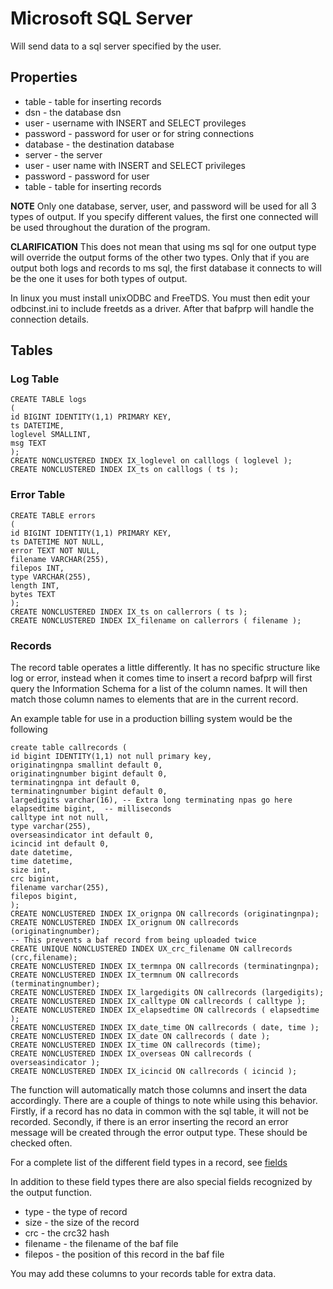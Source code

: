 # Microsoft SQL Server #

Will send data to a sql server specified by the user.


## Properties ##
  * table - table for inserting records
  * dsn - the database dsn
  * user - username with INSERT and SELECT provileges
  * password - password for user
or for string connections
  * database - the destination database
  * server - the server
  * user - user name with INSERT and SELECT privileges
  * password - password for user
  * table - table for inserting records

**NOTE** Only one database, server, user, and password will be used for all 3 types of output.  If you specify different values, the first one connected will be used throughout the duration of the program.

**CLARIFICATION** This does not mean that using ms sql for one output type will override the output forms of the other two types.  Only that if you are output both logs and records to ms sql, the first database it connects to will be the one it uses for both types of output.

In linux you must install unixODBC and FreeTDS.  You must then edit your odbcinst.ini to include freetds as a driver.  After that bafprp will handle the connection details.

## Tables ##

### Log Table ###

```
CREATE TABLE logs
(
id BIGINT IDENTITY(1,1) PRIMARY KEY,
ts DATETIME,
loglevel SMALLINT,
msg TEXT
);
CREATE NONCLUSTERED INDEX IX_loglevel on calllogs ( loglevel );
CREATE NONCLUSTERED INDEX IX_ts on calllogs ( ts );
```

### Error Table ###

```
CREATE TABLE errors
(
id BIGINT IDENTITY(1,1) PRIMARY KEY,
ts DATETIME NOT NULL,
error TEXT NOT NULL,
filename VARCHAR(255),
filepos INT,
type VARCHAR(255),
length INT,
bytes TEXT
);
CREATE NONCLUSTERED INDEX IX_ts on callerrors ( ts );
CREATE NONCLUSTERED INDEX IX_filename on callerrors ( filename );
```


### Records ###

The record table operates a little differently.  It has no specific structure like log or error, instead when it comes time to insert a record bafprp will first query the Information Schema for a list of the column names.  It will then match those column names to elements that are in the current record.

An example table for use in a production billing system would be the following

```
create table callrecords (
id bigint IDENTITY(1,1) not null primary key,
originatingnpa smallint default 0,
originatingnumber bigint default 0,
terminatingnpa int default 0,
terminatingnumber bigint default 0,
largedigits varchar(16), -- Extra long terminating npas go here
elapsedtime bigint,  -- milliseconds
calltype int not null,
type varchar(255),
overseasindicator int default 0,
icincid int default 0,
date datetime,
time datetime,
size int,
crc bigint,
filename varchar(255),
filepos bigint,
);
CREATE NONCLUSTERED INDEX IX_orignpa ON callrecords (originatingnpa);
CREATE NONCLUSTERED INDEX IX_orignum ON callrecords (originatingnumber);
-- This prevents a baf record from being uploaded twice
CREATE UNIQUE NONCLUSTERED INDEX UX_crc_filename ON callrecords (crc,filename);
CREATE NONCLUSTERED INDEX IX_termnpa ON callrecords (terminatingnpa);
CREATE NONCLUSTERED INDEX IX_termnum ON callrecords (terminatingnumber);
CREATE NONCLUSTERED INDEX IX_largedigits ON callrecords (largedigits);
CREATE NONCLUSTERED INDEX IX_calltype ON callrecords ( calltype );
CREATE NONCLUSTERED INDEX IX_elapsedtime ON callrecords ( elapsedtime );
CREATE NONCLUSTERED INDEX IX_date_time ON callrecords ( date, time );
CREATE NONCLUSTERED INDEX IX_date ON callrecords ( date );
CREATE NONCLUSTERED INDEX IX_time ON callrecords (time);
CREATE NONCLUSTERED INDEX IX_overseas ON callrecords ( overseasindicator );
CREATE NONCLUSTERED INDEX IX_icincid ON callrecords ( icincid );
```

The function will automatically match those columns and insert the data accordingly.  There are a couple of things to note while using this behavior.  Firstly, if a record has no data in common with the sql table, it will not be recorded.  Secondly, if there is an error inserting the record an error message will be created through the error output type.  These should be checked often.

For a complete list of the different field types in a record, see [fields](fields.md)

In addition to these field types there are also special fields recognized by the output function.
  * type - the type of record
  * size - the size of the record
  * crc - the crc32 hash
  * filename - the filename of the baf file
  * filepos - the position of this record in the baf file

You may add these columns to your records table for extra data.